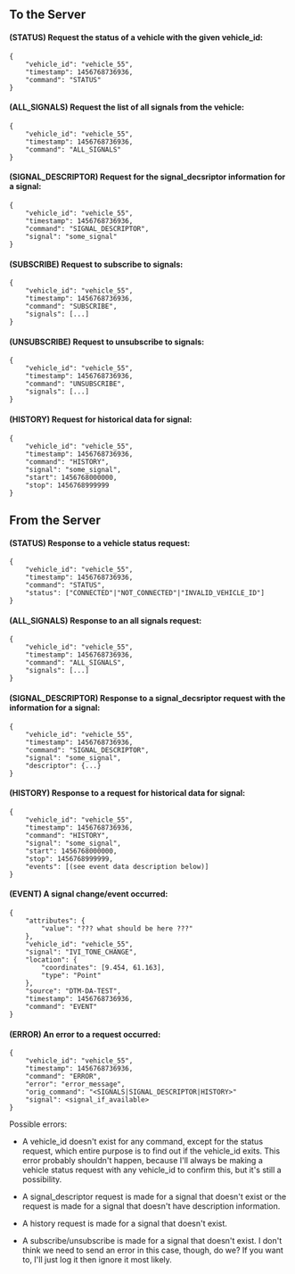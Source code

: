 To the Server
--------------

#### (STATUS) Request the status of a vehicle with the given vehicle_id:
```
{
    "vehicle_id": "vehicle_55",
    "timestamp": 1456768736936,
    "command": "STATUS"
}
```

#### (ALL_SIGNALS) Request the list of all signals from the vehicle:
```
{
    "vehicle_id": "vehicle_55",
    "timestamp": 1456768736936,
    "command": "ALL_SIGNALS"
}
```

#### (SIGNAL_DESCRIPTOR) Request for the signal_decsriptor information for a signal:
```
{
    "vehicle_id": "vehicle_55",
    "timestamp": 1456768736936,
    "command": "SIGNAL_DESCRIPTOR",
    "signal": "some_signal"
}
```

#### (SUBSCRIBE) Request to subscribe to signals:
```
{
    "vehicle_id": "vehicle_55",
    "timestamp": 1456768736936,
    "command": "SUBSCRIBE",
    "signals": [...]
}
```

#### (UNSUBSCRIBE) Request to unsubscribe to signals:
```
{
    "vehicle_id": "vehicle_55",
    "timestamp": 1456768736936,
    "command": "UNSUBSCRIBE",
    "signals": [...]
}
```

#### (HISTORY) Request for historical data for signal:
```
{
    "vehicle_id": "vehicle_55",
    "timestamp": 1456768736936,
    "command": "HISTORY",
    "signal": "some_signal",
    "start": 1456768000000,
    "stop": 1456768999999
}
```


From the Server
---------------

#### (STATUS) Response to a vehicle status request:
```
{
    "vehicle_id": "vehicle_55",
    "timestamp": 1456768736936,
    "command": "STATUS",
    "status": ["CONNECTED"|"NOT_CONNECTED"|"INVALID_VEHICLE_ID"]
}
```

#### (ALL_SIGNALS) Response to an all signals request:
```
{
    "vehicle_id": "vehicle_55",
    "timestamp": 1456768736936,
    "command": "ALL_SIGNALS",
    "signals": [...]
}
```

#### (SIGNAL_DESCRIPTOR) Response to a signal_decsriptor request with the information for a signal:
```
{
    "vehicle_id": "vehicle_55",
    "timestamp": 1456768736936,
    "command": "SIGNAL_DESCRIPTOR",
    "signal": "some_signal",
    "descriptor": {...}
}
```

#### (HISTORY) Response to a request for historical data for signal:
```
{
    "vehicle_id": "vehicle_55",
    "timestamp": 1456768736936,
    "command": "HISTORY",
    "signal": "some_signal",
    "start": 1456768000000,
    "stop": 1456768999999,
    "events": [(see event data description below)]
}
```

#### (EVENT) A signal change/event occurred:
```
{
    "attributes": {
        "value": "??? what should be here ???"
    },
    "vehicle_id": "vehicle_55",
    "signal": "IVI_TONE_CHANGE",
    "location": {
        "coordinates": [9.454, 61.163],
        "type": "Point"
    },
    "source": "DTM-DA-TEST",
    "timestamp": 1456768736936,
    "command": "EVENT"
}
```

#### (ERROR) An error to a request occurred:
```
{
    "vehicle_id": "vehicle_55",
    "timestamp": 1456768736936,
    "command": "ERROR",
    "error": "error_message",
    "orig_command": "<SIGNALS|SIGNAL_DESCRIPTOR|HISTORY>"
    "signal": <signal_if_available>
}
```

Possible errors:
- A vehicle_id doesn't exist for any command, except for the status request, which entire purpose is to find out if the vehicle_id exits. This error probably shouldn't happen, because I'll always be making a vehicle status request with any vehicle_id to confirm this, but it's still a possibility.

- A signal_descriptor request is made for a signal that doesn't exist or the request is made for a signal that doesn't have description information.

- A history request is made for a signal that doesn't exist.

- A subscribe/unsubscribe is made for a signal that doesn't exist. I don't think we need to send an error in this case, though, do we? If you want to, I'll just log it then ignore it most likely.



